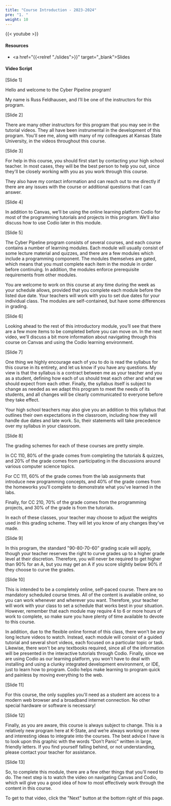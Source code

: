 ```yaml
---
title: "Course Introduction - 2023-2024"
pre: "1. "
weight: 10
---
```


<!-- TODO Record Video -->

{{< youtube  >}}

#### Resources

* <a href="{{<relref "./slides">}}" target="_blank">Slides</a>

#### Video Script


[Slide 1] 

Hello and welcome to the Cyber Pipeline program!

My name is Russ Feldhausen, and I’ll be one of the instructors for this program. 

[Slide 2]

There are many other instructors for this program that you may see in the tutorial videos. They all have been instrumental in the development of this program. You'll see me, along with many of my colleagues at Kansas State University, in the videos throughout this course.

[Slide 3]

For help in this course, you should first start by contacting your high school teacher. In most cases, they will be the best person to help you out, since they'll be closely working with you as you work through this course.

They also have my contact information and can reach out to me directly if there are any issues with the course or additional questions that I can answer.

[Slide 4]

In addition to Canvas, we’ll be using the online learning platform Codio for most of the programming tutorials and projects in this program. We’ll also discuss how to use Codio later in this module.

[Slide 5]

The Cyber Pipeline program consists of several courses, and each course contains a number of learning modules. Each module will usually consist of some lecture material and quizzes, and there are a few modules which include a programming component. The modules themselves are gated, which means that you must complete each item in the module in order before continuing. In addition, the modules enforce prerequisite requirements from other modules. 

You are welcome to work on this course at any time during the week as your schedule allows, provided that you complete each module before the listed due date. Your teachers will work with you to set due dates for your individual class. The modules are self-contained, but have some differences in grading.

[Slide 6]

Looking ahead to the rest of this introductory module, you’ll see that there are a few more items to be completed before you can move on. In the next video, we'll discuss a bit more information about navigating through this course on Canvas and using the Codio learning environment.

[Slide 7]

One thing we highly encourage each of you to do is read the syllabus for this course in its entirety, and let us know if you have any questions. My view is that the syllabus is a contract between me as your teacher and you as a student, defining how each of us should treat each other and what we should expect from each other. Finally, the syllabus itself is subject to change as needed as we adapt this program to meet the needs of its students, and all changes will be clearly communicated to everyone before they take effect.

Your high school teachers may also give you an addition to this syllabus that outlines their own expectations in the classroom, including how they will handle due dates and late work. So, their statements will take precedence over my syllabus in your classroom.

[Slide 8]

The grading schemes for each of these courses are pretty simple. 

In CC 110, 80% of the grade comes from completing the tutorials & quizzes, and 20% of the grade comes from participating in the discussions around various computer science topics.

For CC 111, 60% of the grade comes from the lab assignments that introduce new programming concepts, and 40% of the grade comes from the homeworks you'll complete to demonstrate what you've learned in the labs. 

Finally, for CC 210, 70% of the grade comes from the programming projects, and 30% of the grade is from the tutorials.

In each of these classes, your teacher may choose to adjust the weights used in this grading scheme. They will let you know of any changes they've made. 

[Slide 9]

In this program, the standard "90-80-70-60" grading scale will apply, though your teacher reserves the right to curve grades up to a higher grade level at their discretion. Therefore, you will never be required to get higher than 90% for an A, but you may get an A if you score slightly below 90% if they choose to curve the grades.

[Slide 10]

This is intended to be a completely online, self-paced course. There are no mandatory scheduled course times. All of the content is available online, so you can work whenever and wherever you want. Therefore, your teacher will work with your class to set a schedule that works best in your situation. However, remember that each module may require 4 to 6 or more hours of work to complete, so make sure you have plenty of time available to devote to this course.

In addition, due to the flexible online format of this class, there won't be any long lecture videos to watch. Instead, each module will consist of a guided tutorial and several short videos, each focused on a particular topic or task. Likewise, there won't be any textbooks required, since all of the information will be presented in the interactive tutorials through Codio. Finally, since we are using Codio as our learning platform, you won't have to deal with installing and using a clunky integrated development environment, or IDE, just to learn how to program. Codio helps make learning to program quick and painless by moving everything to the web.

[Slide 11]

For this course, the only supplies you'll need as a student are access to a modern web browser and a broadband internet connection. No other special hardware or software is necessary!

[Slide 12]

Finally, as you are aware, this course is always subject to change. This is a relatively new program here at K-State, and we’re always working on new and interesting ideas to integrate into the courses. The best advice I have is to look upon this graphic with the words “Don’t Panic” written in large, friendly letters.  If you find yourself falling behind, or not understanding, please contact your teacher for assistance.

[Slide 13]

So, to complete this module, there are a few other things that you'll need to do. The next step is to watch the video on navigating Canvas and Codio, which will give you a good idea of how to most effectively work through the content in this course.

To get to that video, click the "Next" button at the bottom right of this page.
